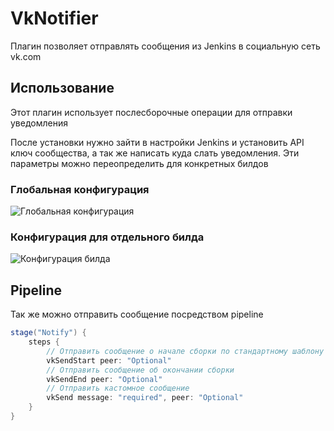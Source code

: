 # VkNotifier

Плагин позволяет отправлять сообщения из Jenkins в социальную сеть vk.com

## Использование

Этот плагин использует послесборочные операции для отправки уведомления

После установки нужно зайти в настройки Jenkins и установить API ключ сообщества, а так же написать куда слать
уведомления. Эти параметры можно переопределить для конкретных билдов

### Глобальная конфигурация

![Глобальная конфигурация](https://raw.githubusercontent.com/Spliterash/jenkins-vk-notifier/master/.github/images/global_configuration.png)

### Конфигурация для отдельного билда

![Конфигурация билда](https://raw.githubusercontent.com/Spliterash/jenkins-vk-notifier/master/.github/images/job_configuration.png)

## Pipeline

Так же можно отправить сообщение посредством pipeline

```groovy
stage("Notify") {
    steps {
        // Отправить сообщение о начале сборки по стандартному шаблону (peer необязательно)
        vkSendStart peer: "Optional"
        // Отправить сообщение об окончании сборки
        vkSendEnd peer: "Optional"
        // Отправить кастомное сообщение
        vkSend message: "required", peer: "Optional"
    }
}
```